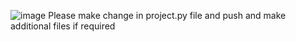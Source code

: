 ![image](https://github.com/user-attachments/assets/eaa52a07-e911-4ffa-95ac-d1a83bb49073)
Please make change in project.py file and push and make additional files if required
